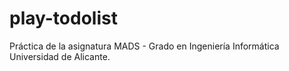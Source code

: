 play-todolist
=============

Práctica de la asignatura MADS - Grado en Ingeniería Informática Universidad de Alicante.
